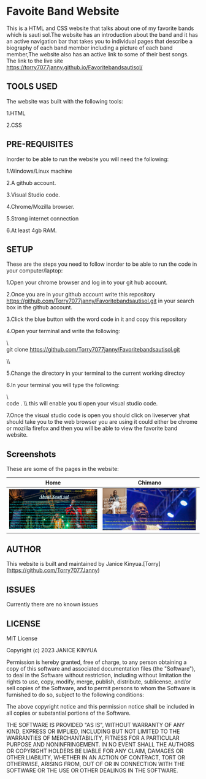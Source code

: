 # Favoite Band Website 
This is  a HTML and CSS website that talks about one of my favorite bands which is sauti sol.The website has an introduction about the band and it has an active navigation bar that takes you to  individual pages that describe a biography of each band member including a picture of each band member,The website also has an active link to some of their best songs.
The link to the live site  https://torry7077janny.github.io/Favoritebandsautisol/ 

## TOOLS USED
The website was built with the following tools:

1.HTML

2.CSS

## PRE-REQUISITES
Inorder to be able to run the website you will need the following:

1.Windows/Linux machine

2.A github account.

3.Visual Studio code.

4.Chrome/Mozilla browser.

5.Strong internet connection

6.At least 4gb RAM.

## SETUP
These are the steps you need to follow inorder to be able to run the code in your computer/laptop:

1.Open your chrome browser and log in to your git hub account.

2.Once you are in your github account write this repository https://github.com/Torry7077janny/Favoritebandsautisol.git  in your search box in the github account.

3.Click the blue button with the word code in it and copy this repository

4.Open your terminal and write the following:

\\\
git clone https://github.com/Torry7077janny/Favoritebandsautisol.git

\\\

5.Change the directory in your terminal to the current working directoy

6.In your terminal you will type the following:

\\\
code .
\\\ this will enable you ti open your visual studio code.

7.Once the visual studio code is open you should click on liveserver yhat should take you to the web browser you are using it could either be chrome or mozilla firefox and then you will be able to view the favorite band website.

## Screenshots
These are some of the pages in the website:


| Home                                                  | Chimano                                          |
| ------------------------------------------------------| ------------------------------------------------ |
|  ![sautisol](./image/sautisol-images/screenshot1.png) | ![chimano](./image/sautisol-images/chimano1.png)  




## AUTHOR
This website is built and maintained by Janice Kinyua.[Torry] (https://github.com/Torry7077Janny)



## ISSUES
Currently there are no known issues

## LICENSE
MIT License

Copyright (c) 2023 JANICE KINYUA

Permission is hereby granted, free of charge, to any person obtaining a copy
of this software and associated documentation files (the "Software"), to deal
in the Software without restriction, including without limitation the rights
to use, copy, modify, merge, publish, distribute, sublicense, and/or sell
copies of the Software, and to permit persons to whom the Software is
furnished to do so, subject to the following conditions:

The above copyright notice and this permission notice shall be included in all
copies or substantial portions of the Software.

THE SOFTWARE IS PROVIDED "AS IS", WITHOUT WARRANTY OF ANY KIND, EXPRESS OR
IMPLIED, INCLUDING BUT NOT LIMITED TO THE WARRANTIES OF MERCHANTABILITY,
FITNESS FOR A PARTICULAR PURPOSE AND NONINFRINGEMENT. IN NO EVENT SHALL THE
AUTHORS OR COPYRIGHT HOLDERS BE LIABLE FOR ANY CLAIM, DAMAGES OR OTHER
LIABILITY, WHETHER IN AN ACTION OF CONTRACT, TORT OR OTHERWISE, ARISING FROM,
OUT OF OR IN CONNECTION WITH THE SOFTWARE OR THE USE OR OTHER DEALINGS IN THE
SOFTWARE.





